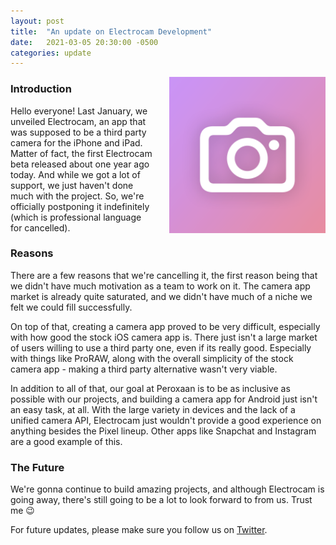 ```yaml
---
layout: post
title:  "An update on Electrocam Development"
date:   2021-03-05 20:30:00 -0500
categories: update
---
```


<img align="right" width="250" height="250" style="padding-left: 25px; padding-bottom: 25px;" src="/assets/images/electrocamimg.png">

### Introduction
Hello everyone! Last January, we unveiled Electrocam, an app that was supposed to be a third party camera for the iPhone and iPad.
Matter of fact, the first Electrocam beta released about one year ago today. And while we got a lot of support, we just haven't done much
with the project. So, we're officially postponing it indefinitely (which is professional language for cancelled).

### Reasons
There are a few reasons that we're cancelling it, the first reason being that we didn't have much motivation as a team to work on it.
The camera app market is already quite saturated, and we didn't have much of a niche we felt we could fill successfully. 

On top of that, creating a camera app proved to be very difficult, especially with how good the stock iOS camera app is. There just isn't a large
market of users willing to use a third party one, even if its really good. Especially with things like ProRAW, along with the overall simplicity of the stock camera app - making a third party alternative wasn't very viable.

In addition to all of that, our goal at Peroxaan is to be as inclusive as possible with our projects, and building a camera app for Android just
isn't an easy task, at all. With the large variety in devices and the lack of a unified camera API, Electrocam just wouldn't provide a good
experience on anything besides the Pixel lineup. Other apps like Snapchat and Instagram are a good example of this.

### The Future
We're gonna continue to build amazing projects, and although Electrocam is going away, there's still going to be a lot to look forward to
from us. Trust me 😉

For future updates, please make sure you follow us on [Twitter](https://twitter.com/peroxaan).

